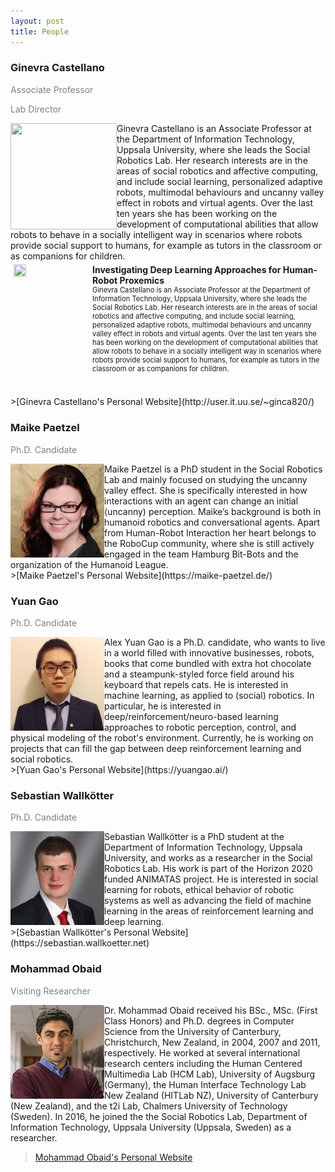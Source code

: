 ```yaml
---
layout: post
title: People
---
```

<style>
.iconDetails {
	float:left; 
	width:20%;
    	height:20%;
	max-height:150px;
	max-width:150px; 
} 

.container {
    width:100%;
    height:24%;
    padding:1%;
}
h4 {
    margin:0px;
}
</style>

<script>
function toggleAbstract(btn) {
    var x = btn.nextElementSibling;
    if (x.innerHTML === "") {
        x.innerHTML = x.getAttribute("text");
    } else {
        x.innerHTML = "";
    }
}
</script>

### Ginevra Castellano

<span style="color:grey"> Associate Professor </span>

<span style="color:grey"> Lab Director </span>

<img align="left" width="170px" height="170px" src="../images/people-ginevra.jpg">
Ginevra Castellano is an Associate Professor at the Department of Information Technology, Uppsala University, where she leads the Social Robotics Lab. Her research interests are in the areas of social robotics and affective computing, and include social learning, personalized adaptive robots, multimodal behaviours and uncanny valley effect in robots and virtual agents. Over the last ten years she has been working on the development of computational abilities that allow robots to behave in a socially intelligent way in scenarios where robots provide social support to humans, for example as tutors in the classroom or as companions for children.

<div class='container'>
    <div>
		<img src='../images/people-ginevra.jpg' class='iconDetails'>
    </div>  
    <div style='margin-left:25%;'>
    <h4>Investigating Deep Learning Approaches for Human-Robot Proxemics </h4>
    <div style="font-size:.8em"> Ginevra Castellano is an Associate Professor at the Department of Information Technology, Uppsala University, where she leads the Social Robotics Lab. Her research interests are in the areas of social robotics and affective computing, and include social learning, personalized adaptive robots, multimodal behaviours and uncanny valley effect in robots and virtual agents. Over the last ten years she has been working on the development of computational abilities that allow robots to behave in a socially intelligent way in scenarios where robots provide social support to humans, for example as tutors in the classroom or as companions for children.</div>
	<h6></h6>
    </div>
</div>
>[Ginevra Castellano's Personal Website](http://user.it.uu.se/~ginca820/)

### Maike Paetzel
<span style="color:grey"> Ph.D. Candidate </span>

<img align="left" width="150px" height="150px" src="../images/people-maike.jpg">
Maike Paetzel is a PhD student in the Social Robotics Lab and mainly focused on studying the uncanny valley effect. She is specifically interested in how interactions with an agent can change an initial (uncanny) perception. Maike’s background is both in humanoid robotics and conversational agents. Apart from Human-Robot Interaction her heart belongs to the RoboCup community, where she is still actively engaged in the team Hamburg Bit-Bots and the organization of the Humanoid League.


<br />
>[Maike Paetzel's Personal Website](https://maike-paetzel.de/)

### Yuan Gao
<span style="color:grey"> Ph.D. Candidate </span>

<img align="left" width="150px" height="150px" src="../images/people-alex.jpg">
Alex Yuan Gao is a Ph.D. candidate, who wants to live in a world filled with innovative businesses, robots, books that come bundled with extra hot chocolate and a steampunk-styled force field around his keyboard that repels cats. He is interested in machine learning, as applied to (social) robotics. In particular, he is interested in deep/reinforcement/neuro-based learning approaches to robotic perception, control, and physical modeling of the robot's environment. Currently, he is working on projects that can fill the gap between deep reinforcement learning and social robotics.


<br />
>[Yuan Gao's Personal Website](https://yuangao.ai/)

### Sebastian Wallkötter
<span style="color:grey"> Ph.D. Candidate </span>

<img align="left" width="150px" height="150px" src="../images/people-sebastian.jpg">
Sebastian Wallkötter is a PhD student at the Department of Information Technology, Uppsala University, and works as a researcher in the Social Robotics Lab. His work is part of the Horizon 2020 funded ANIMATAS project. He is interested in social learning for robots, ethical behavior of robotic systems as well as advancing the field of machine learning in the areas of reinforcement learning and deep learning.


<br />
>[Sebastian Wallkötter's Personal Website](https://sebastian.wallkoetter.net)


### Mohammad Obaid
<span style="color:grey"> Visiting Researcher </span>

<img align="left" width="150px" height="150px" src="../images/people-mohammad.jpg">
Dr. Mohammad Obaid received his BSc., MSc. (First Class Honors) and Ph.D. degrees in Computer Science from the University of Canterbury, Christchurch, New Zealand, in 2004, 2007 and 2011, respectively. He worked at several international research centers including the Human Centered Multimedia Lab (HCM Lab), University of Augsburg (Germany), the Human Interface Technology Lab New Zealand (HITLab NZ), University of Canterbury (New Zealand), and the t2i Lab, Chalmers University of Technology (Sweden). In 2016, he joined the the Social Robotics Lab, Department of Information Technology, Uppsala University (Uppsala, Sweden) as a researcher.

>[Mohammad Obaid's Personal Website](https://http://t2i.se/mohammad-obaid/)
